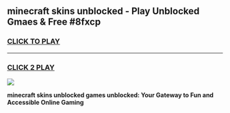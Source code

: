 
## minecraft skins unblocked - Play Unblocked Gmaes & Free #8fxcp
<h3>
<a href="https://news.freeplayer.one?title=minecraft_skins_unblocked&ref=24F">CLICK TO PLAY</a></h3>
<hr>

<h3>
<a href="https://news.freeplayer.one?title=minecraft_skins_unblocked&ref=24F">CLICK 2 PLAY</a>
  
</h3>

<a href="https://news.freeplayer.one?title=minecraft_skins_unblocked&ref=24F/"><img src="https://clearcache.store/games.png"></a>


**minecraft skins unblocked games unblocked: Your Gateway to Fun and Accessible Online Gaming**
